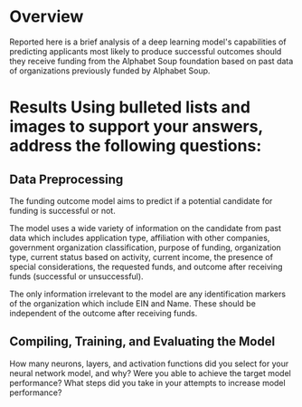 # Overview

Reported here is a brief analysis of a deep learning model's capabilities of predicting applicants most likely to produce successful outcomes should they receive funding from the Alphabet Soup foundation based on past data of organizations previously funded by Alphabet Soup.

# Results Using bulleted lists and images to support your answers, address the following questions:

## Data Preprocessing

The funding outcome model aims to predict if a potential candidate for funding is successful or not.

The model uses a wide variety of information on the candidate from past data which includes application type, affiliation with other companies, government organization classification, purpose of funding, organization type, current status based on activity, current income, the presence of special considerations, the requested funds, and outcome after receiving funds (successful or unsuccessful).

The only information irrelevant to the model are any identification markers of the organization which include EIN and Name. These should be independent of the outcome after receiving funds.

## Compiling, Training, and Evaluating the Model

How many neurons, layers, and activation functions did you select for your neural network model, and why?
Were you able to achieve the target model performance?
What steps did you take in your attempts to increase model performance?

